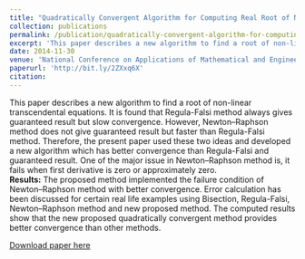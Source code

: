 ```yaml
---
title: "Quadratically Convergent Algorithm for Computing Real Root of Non-Linear Transcendental Functions"
collection: publications
permalink: /publication/quadratically-convergent-algorithm-for-computing-real-root-of-non-linear-transcendental-functions
excerpt: 'This paper describes a new algorithm to find a root of non-linear transcendental equations. It is found that Regula-Falsi method always gives guaranteed result but slow convergence. However, Newton–Raphson method does not give guaranteed result but faster than Regula-Falsi method. Therefore, the present paper used these two ideas and developed a new algorithm which has better convergence than Regula-Falsi and guaranteed result. One of the major issue in Newton–Raphson method is, it fails when first derivative is zero or approximately zero.'
date: 2014-11-30
venue: 'National Conference on Applications of Mathematical and Engineering Sciences'
paperurl: 'http://bit.ly/2ZXxq6X'
citation: 
---
```

This paper describes a new algorithm to find a root of non-linear transcendental equations. It is found that Regula-Falsi method always gives guaranteed result but slow convergence. However, Newton–Raphson method does not give guaranteed result but faster than Regula-Falsi method. Therefore, the present paper used these two ideas and developed a new algorithm which has better convergence than Regula-Falsi and guaranteed result. One of the major issue in Newton–Raphson method is, it fails when first derivative is zero or approximately zero. <br> 
<b>Results:</b> The proposed method implemented the failure condition of Newton–Raphson method with better convergence. Error calculation has been discussed for certain real life examples using Bisection, Regula-Falsi, Newton–Raphson method and new proposed method. The computed results show that the new proposed quadratically convergent method provides better convergence than other methods.

[Download paper here](http://bit.ly/2ZXxq6X)
